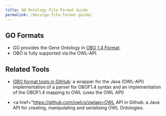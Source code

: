 ```yaml
---
title: GO Ontology File Format Guide
permalink: /docs/go-file-format-guide/
---
```


## GO Formats

+ GO provides the Gene Ontology in <a href="http://owlcollab.github.io/oboformat/doc/obo-syntax.html">OBO 1.4 Format</a>. 
+ OBO is fully supported via the OWL-API.

## Related Tools 
+ <a href="https://github.com/oboformat/oboformat-tools">OBO format tools in GitHub</a>: a wrapper for the Java (OWL-API) implementation of a parser for OBOF1.4 syntax and an implementation of the OBOF1.4 mapping to OWL (uses the OWL API)
* <a href="https://github.com/owlcs/owlapi>OWL API in Github</a>: a Java API for creating, manipulating and serialising OWL Ontologies.


